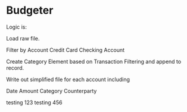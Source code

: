 # Budgeter

Logic is:

Load raw file.

Filter by Account
Credit Card
Checking Account

Create Category Element based on Transaction Filtering and append to
record.

Write out simplified file for each account including 

Date
Amount
Category
Counterparty

testing 123
testing 456

